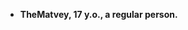 - <b>TheMatvey, 17 y.o., a regular person.</b>

<!---
Matvey-png/Matvey-png is a ✨ special ✨ repository because its `README.md` (this file) appears on your GitHub profile.
You can click the Preview link to take a look at your changes.
--->
